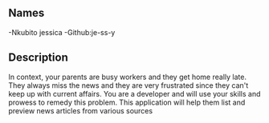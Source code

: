 ## Names 
 -Nkubito jessica
 -Github:je-ss-y

## Description
In context, your parents are busy workers and they get home really late. They always miss the news and they are very frustrated since they can't keep up with current affairs. You are a developer and will use your skills and prowess to remedy this problem. This application  will help them list and preview news articles from various sources